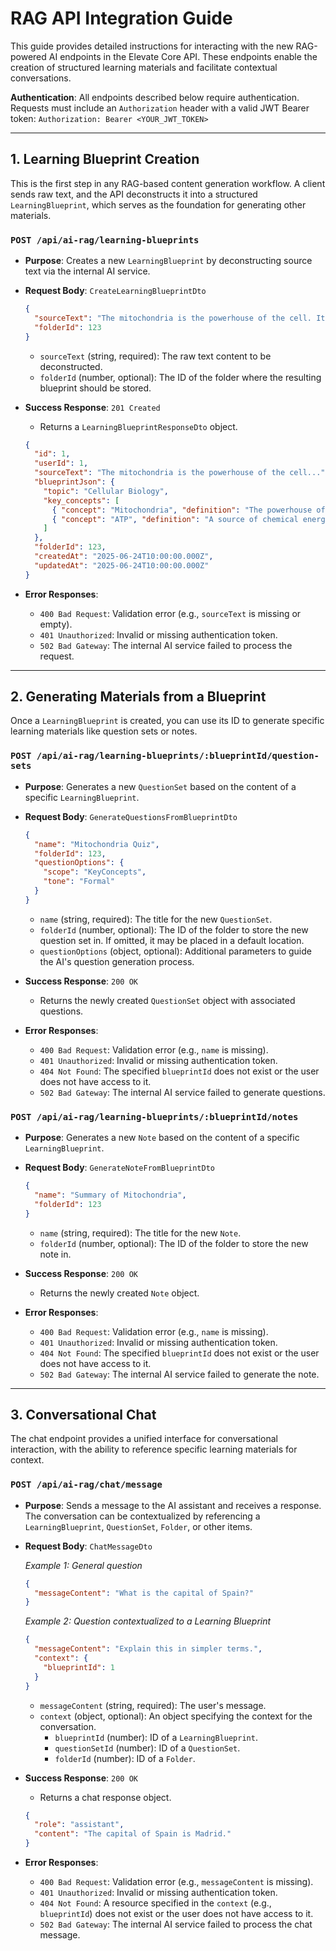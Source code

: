 # RAG API Integration Guide

This guide provides detailed instructions for interacting with the new RAG-powered AI endpoints in the Elevate Core API. These endpoints enable the creation of structured learning materials and facilitate contextual conversations.

**Authentication**: All endpoints described below require authentication. Requests must include an `Authorization` header with a valid JWT Bearer token:
`Authorization: Bearer <YOUR_JWT_TOKEN>`

---

## 1. Learning Blueprint Creation

This is the first step in any RAG-based content generation workflow. A client sends raw text, and the API deconstructs it into a structured `LearningBlueprint`, which serves as the foundation for generating other materials.

### `POST /api/ai-rag/learning-blueprints`

-   **Purpose**: Creates a new `LearningBlueprint` by deconstructing source text via the internal AI service.
-   **Request Body**: `CreateLearningBlueprintDto`

    ```json
    {
      "sourceText": "The mitochondria is the powerhouse of the cell. It generates most of the cell's supply of adenosine triphosphate (ATP), used as a source of chemical energy.",
      "folderId": 123
    }
    ```
    -   `sourceText` (string, required): The raw text content to be deconstructed.
    -   `folderId` (number, optional): The ID of the folder where the resulting blueprint should be stored.

-   **Success Response**: `201 Created`
    -   Returns a `LearningBlueprintResponseDto` object.

    ```json
    {
      "id": 1,
      "userId": 1,
      "sourceText": "The mitochondria is the powerhouse of the cell...",
      "blueprintJson": {
        "topic": "Cellular Biology",
        "key_concepts": [
          { "concept": "Mitochondria", "definition": "The powerhouse of the cell." },
          { "concept": "ATP", "definition": "A source of chemical energy." }
        ]
      },
      "folderId": 123,
      "createdAt": "2025-06-24T10:00:00.000Z",
      "updatedAt": "2025-06-24T10:00:00.000Z"
    }
    ```

-   **Error Responses**:
    -   `400 Bad Request`: Validation error (e.g., `sourceText` is missing or empty).
    -   `401 Unauthorized`: Invalid or missing authentication token.
    -   `502 Bad Gateway`: The internal AI service failed to process the request.

---

## 2. Generating Materials from a Blueprint

Once a `LearningBlueprint` is created, you can use its ID to generate specific learning materials like question sets or notes.

### `POST /api/ai-rag/learning-blueprints/:blueprintId/question-sets`

-   **Purpose**: Generates a new `QuestionSet` based on the content of a specific `LearningBlueprint`.
-   **Request Body**: `GenerateQuestionsFromBlueprintDto`

    ```json
    {
      "name": "Mitochondria Quiz",
      "folderId": 123,
      "questionOptions": {
        "scope": "KeyConcepts",
        "tone": "Formal"
      }
    }
    ```
    -   `name` (string, required): The title for the new `QuestionSet`.
    -   `folderId` (number, optional): The ID of the folder to store the new question set in. If omitted, it may be placed in a default location.
    -   `questionOptions` (object, optional): Additional parameters to guide the AI's question generation process.

-   **Success Response**: `200 OK`
    -   Returns the newly created `QuestionSet` object with associated questions.

-   **Error Responses**:
    -   `400 Bad Request`: Validation error (e.g., `name` is missing).
    -   `401 Unauthorized`: Invalid or missing authentication token.
    -   `404 Not Found`: The specified `blueprintId` does not exist or the user does not have access to it.
    -   `502 Bad Gateway`: The internal AI service failed to generate questions.

### `POST /api/ai-rag/learning-blueprints/:blueprintId/notes`

-   **Purpose**: Generates a new `Note` based on the content of a specific `LearningBlueprint`.
-   **Request Body**: `GenerateNoteFromBlueprintDto`

    ```json
    {
      "name": "Summary of Mitochondria",
      "folderId": 123
    }
    ```
    -   `name` (string, required): The title for the new `Note`.
    -   `folderId` (number, optional): The ID of the folder to store the new note in.

-   **Success Response**: `200 OK`
    -   Returns the newly created `Note` object.

-   **Error Responses**:
    -   `400 Bad Request`: Validation error (e.g., `name` is missing).
    -   `401 Unauthorized`: Invalid or missing authentication token.
    -   `404 Not Found`: The specified `blueprintId` does not exist or the user does not have access to it.
    -   `502 Bad Gateway`: The internal AI service failed to generate the note.

---

## 3. Conversational Chat

The chat endpoint provides a unified interface for conversational interaction, with the ability to reference specific learning materials for context.

### `POST /api/ai-rag/chat/message`

-   **Purpose**: Sends a message to the AI assistant and receives a response. The conversation can be contextualized by referencing a `LearningBlueprint`, `QuestionSet`, `Folder`, or other items.
-   **Request Body**: `ChatMessageDto`

    *Example 1: General question*
    ```json
    {
      "messageContent": "What is the capital of Spain?"
    }
    ```

    *Example 2: Question contextualized to a Learning Blueprint*
    ```json
    {
      "messageContent": "Explain this in simpler terms.",
      "context": {
        "blueprintId": 1
      }
    }
    ```
    -   `messageContent` (string, required): The user's message.
    -   `context` (object, optional): An object specifying the context for the conversation.
        -   `blueprintId` (number): ID of a `LearningBlueprint`.
        -   `questionSetId` (number): ID of a `QuestionSet`.
        -   `folderId` (number): ID of a `Folder`.

-   **Success Response**: `200 OK`
    -   Returns a chat response object.

    ```json
    {
      "role": "assistant",
      "content": "The capital of Spain is Madrid."
    }
    ```

-   **Error Responses**:
    -   `400 Bad Request`: Validation error (e.g., `messageContent` is missing).
    -   `401 Unauthorized`: Invalid or missing authentication token.
    -   `404 Not Found`: A resource specified in the `context` (e.g., `blueprintId`) does not exist or the user does not have access to it.
    -   `502 Bad Gateway`: The internal AI service failed to process the chat message.